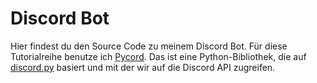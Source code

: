 # Discord Bot
Hier findest du den Source Code zu meinem Discord Bot. Für diese Tutorialreihe benutze ich [Pycord](https://github.com/Pycord-Development/pycord). Das ist eine Python-Bibliothek, die auf [discord.py](https://github.com/Rapptz/discord.py) basiert und mit der wir auf die Discord API zugreifen.
